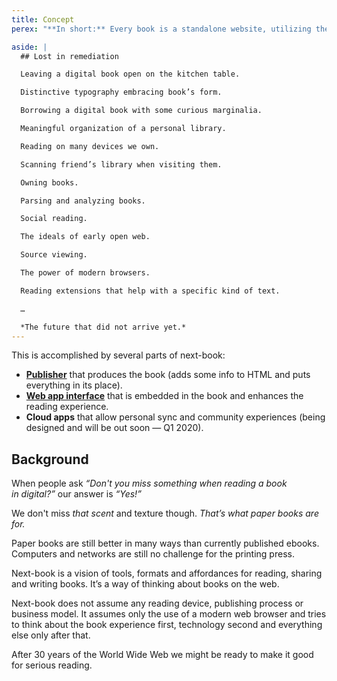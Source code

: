 ```yaml
---
title: Concept
perex: "**In short:** Every book is a standalone website, utilizing the core ideas of the web technology for good reading experience."

aside: |
  ## Lost in remediation

  Leaving a digital book open on the kitchen table.

  Distinctive typography embracing book’s form.

  Borrowing a digital book with some curious marginalia.

  Meaningful organization of a personal library.

  Reading on many devices we own.

  Scanning friend’s library when visiting them.

  Owning books.

  Parsing and analyzing books. 

  Social reading.

  The ideals of early open web.

  Source viewing.

  The power of modern browsers.

  Reading extensions that help with a specific kind of text.

  …

  *The future that did not arrive yet.*
---
```


This is accomplished by several parts of next-book:

- **[Publisher](https://github.com/next-book/publisher)** that produces the book (adds some info to HTML and puts everything in its place).
- **[Web app interface](https://github.com/next-book/interface)** that is embedded in the book and enhances the reading experience.
- **Cloud apps** that allow personal sync and community experiences (being designed and will be out soon — Q1&nbsp;2020).

## Background

<p class="perex">
  When people ask <i>“Don't you miss something when reading a&nbsp;book in&nbsp;digital?”</i>
  our answer is&nbsp;<i>“Yes!”</i>
</p>

We don't miss _that scent_ and texture though. _That’s what paper books are for._

Paper books are still better in many ways than currently published ebooks.
Computers and networks are still no challenge for the printing press.

<p class="perex">
  Next-book is a vision of tools, formats and affordances for reading, sharing and writing books. It’s a way of thinking about books on the web.
</p>

Next-book does not assume any reading device, publishing process or business model. It assumes only the use of a modern web browser and tries to think about the book experience first, technology second and everything else only after that.

After 30 years of the World Wide Web we might be ready to make it good for serious reading.
